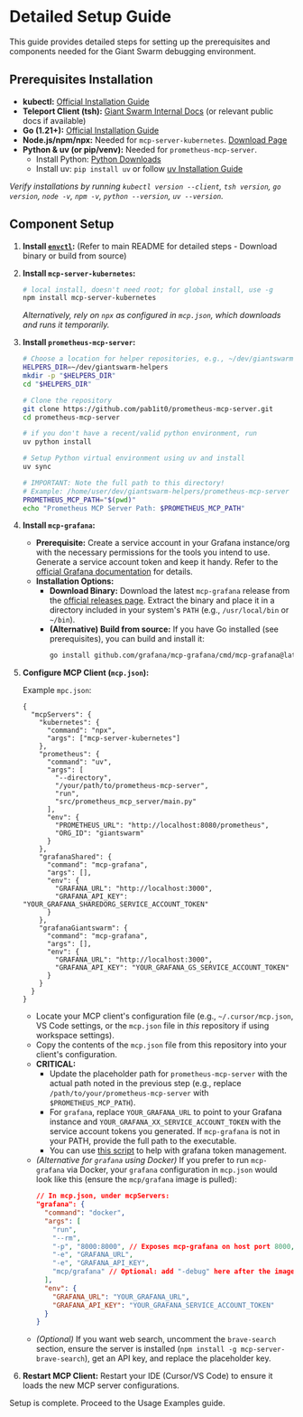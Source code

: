 # Detailed Setup Guide

This guide provides detailed steps for setting up the prerequisites and components needed for the Giant Swarm
debugging environment.

## Prerequisites Installation

- **kubectl:** [Official Installation Guide](https://kubernetes.io/docs/tasks/tools/install-kubectl/)
- **Teleport Client (tsh):**
  [Giant Swarm Internal Docs](https://intranet.giantswarm.io/docs/support-and-ops/teleport/#installing-teleport)
  (or relevant public docs if available)
- **Go (1.21+):** [Official Installation Guide](https://go.dev/doc/install)
- **Node.js/npm/npx:** Needed for `mcp-server-kubernetes`. [Download Page](https://nodejs.org/)
- **Python & uv (or pip/venv):** Needed for `prometheus-mcp-server`.
  - Install Python: [Python Downloads](https://www.python.org/downloads/)
  - Install uv: `pip install uv` or follow
    [uv Installation Guide](https://github.com/astral-sh/uv#installation)

_Verify installations by running `kubectl version --client`, `tsh version`, `go version`, `node -v`, `npm -v`,
`python --version`, `uv --version`._

## Component Setup

1.  **Install [`envctl`](https://github.com/giantswarm/envctl):** (Refer to main README for detailed steps - Download binary or build from source)
2.  **Install `mcp-server-kubernetes`:**
    ```bash
    # local install, doesn't need root; for global install, use -g
    npm install mcp-server-kubernetes
    ```
    _Alternatively, rely on `npx` as configured in `mcp.json`, which downloads and runs it temporarily._
3.  **Install `prometheus-mcp-server`:**

    ```bash
    # Choose a location for helper repositories, e.g., ~/dev/giantswarm-helpers
    HELPERS_DIR=~/dev/giantswarm-helpers
    mkdir -p "$HELPERS_DIR"
    cd "$HELPERS_DIR"

    # Clone the repository
    git clone https://github.com/pab1it0/prometheus-mcp-server.git
    cd prometheus-mcp-server

    # if you don't have a recent/valid python environment, run
    uv python install

    # Setup Python virtual environment using uv and install
    uv sync

    # IMPORTANT: Note the full path to this directory!
    # Example: /home/user/dev/giantswarm-helpers/prometheus-mcp-server
    PROMETHEUS_MCP_PATH="$(pwd)"
    echo "Prometheus MCP Server Path: $PROMETHEUS_MCP_PATH"
    ```

4.  **Install `mcp-grafana`:**
    *   **Prerequisite:** Create a service account in your Grafana instance/org with the necessary permissions for the tools you intend to use. Generate a service account token and keep it handy. Refer to the [official Grafana documentation](https://grafana.com/docs/grafana/latest/administration/service-accounts/) for details.
    *   **Installation Options:**
        *   **Download Binary:** Download the latest `mcp-grafana` release from the [official releases page](https://github.com/grafana/mcp-grafana/releases). Extract the binary and place it in a directory included in your system's `PATH` (e.g., `/usr/local/bin` or `~/bin`).
        *   **(Alternative) Build from source:** If you have Go installed (see prerequisites), you can build and install it:
            ```bash
            go install github.com/grafana/mcp-grafana/cmd/mcp-grafana@latest
            ```

5.  **Configure MCP Client (`mcp.json`):**

    Example `mpc.json`:

    ```
    {
      "mcpServers": {
        "kubernetes": {
          "command": "npx",
          "args": ["mcp-server-kubernetes"]
        },
        "prometheus": {
          "command": "uv",
          "args": [
            "--directory",
            "/your/path/to/prometheus-mcp-server",
            "run",
            "src/prometheus_mcp_server/main.py"
          ],
          "env": {
            "PROMETHEUS_URL": "http://localhost:8080/prometheus",
            "ORG_ID": "giantswarm"
          }
        },
        "grafanaShared": {
          "command": "mcp-grafana",
          "args": [],
          "env": {
            "GRAFANA_URL": "http://localhost:3000",
            "GRAFANA_API_KEY": "YOUR_GRAFANA_SHAREDORG_SERVICE_ACCOUNT_TOKEN"
          }
        },
        "grafanaGiantswarm": {
          "command": "mcp-grafana",
          "args": [],
          "env": {
            "GRAFANA_URL": "http://localhost:3000",
            "GRAFANA_API_KEY": "YOUR_GRAFANA_GS_SERVICE_ACCOUNT_TOKEN"
          }
        }
      }
    }
    ```

    *   Locate your MCP client's configuration file (e.g., `~/.cursor/mcp.json`, VS Code settings, or the `mcp.json` file in *this* repository if using workspace settings).
    *   Copy the contents of the `mcp.json` file from this repository into your client's configuration.
    *   **CRITICAL:**
        *   Update the placeholder path for `prometheus-mcp-server` with the actual path noted in the previous step (e.g., replace `/path/to/your/prometheus-mcp-server` with `$PROMETHEUS_MCP_PATH`).
        *   For `grafana`, replace `YOUR_GRAFANA_URL` to point to your Grafana instance and `YOUR_GRAFANA_XX_SERVICE_ACCOUNT_TOKEN` with the service account tokens you generated. If `mcp-grafana` is not in your PATH, provide the full path to the executable.
        * You can use [this script](https://github.com/giantswarm/atlas-hacks/blob/main/hack/bin/update-mcp-grafana-token.sh) to help with grafana token management.
    *   *(Alternative for `grafana` using Docker)* If you prefer to run `mcp-grafana` via Docker, your `grafana` configuration in `mcp.json` would look like this (ensure the `mcp/grafana` image is pulled):
        ```json
        // In mcp.json, under mcpServers:
        "grafana": {
          "command": "docker",
          "args": [
            "run",
            "--rm",
            "-p", "8000:8000", // Exposes mcp-grafana on host port 8000, internal is 8000. Adjust host port if needed.
            "-e", "GRAFANA_URL",
            "-e", "GRAFANA_API_KEY",
            "mcp/grafana" // Optional: add "-debug" here after the image name
          ],
          "env": {
            "GRAFANA_URL": "YOUR_GRAFANA_URL",
            "GRAFANA_API_KEY": "YOUR_GRAFANA_SERVICE_ACCOUNT_TOKEN"
          }
        }
        ```
    *   *(Optional)* If you want web search, uncomment the `brave-search` section, ensure the server is installed (`npm install -g mcp-server-brave-search`), get an API key, and replace the placeholder key.

6.  **Restart MCP Client:** Restart your IDE (Cursor/VS Code) to ensure it loads the new MCP server
    configurations.

Setup is complete. Proceed to the Usage Examples guide.
